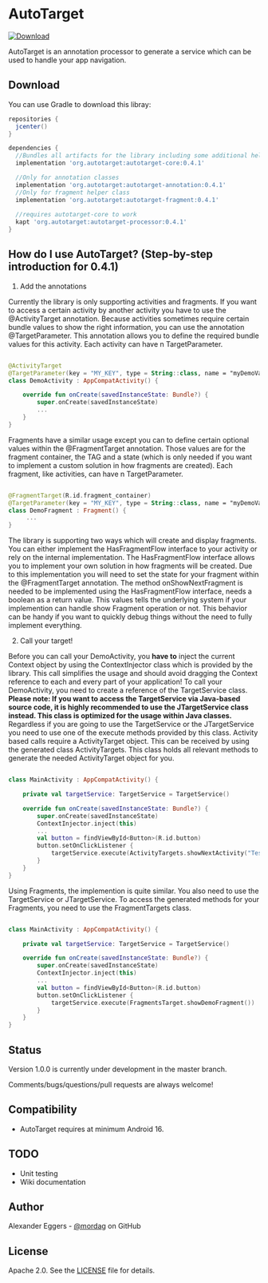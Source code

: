AutoTarget
=====
[![Download](https://api.bintray.com/packages/mordag/android/autotarget-core/images/download.svg) ](https://bintray.com/mordag/android/autotarget-core/_latestVersion)

AutoTarget is an annotation processor to generate a service which can be used to handle your app navigation.

Download
--------
You can use Gradle to download this libray:

```gradle
repositories {
  jcenter()
}

dependencies {
  //Bundles all artifacts for the library including some additional helper classes
  implementation 'org.autotarget:autotarget-core:0.4.1'

  //Only for annotation classes
  implementation 'org.autotarget:autotarget-annotation:0.4.1'
  //Only for fragment helper class
  implementation 'org.autotarget:autotarget-fragment:0.4.1'
  
  //requires autotarget-core to work
  kapt 'org.autotarget:autotarget-processor:0.4.1'
}
```

How do I use AutoTarget? (Step-by-step introduction for 0.4.1)
-------------------

1. Add the annotations

Currently the library is only supporting activities and fragments. If you want to access a certain activity by another activity you have to use the @ActivityTarget annotation. Because activities sometimes require certain bundle values to show the right information, you can use the annotation @TargetParameter. This annotation allows you to define the required bundle values for this activity. Each activity can have n TargetParameter.

```kotlin

@ActivityTarget
@TargetParameter(key = "MY_KEY", type = String::class, name = "myDemoValue")
class DemoActivity : AppCompatActivity() {

    override fun onCreate(savedInstanceState: Bundle?) {
        super.onCreate(savedInstanceState)
        ...
    }
}
```

Fragments have a similar usage except you can to define certain optional values within the @FragmentTarget annotation. Those values are for the fragment container, the TAG and a state (which is only needed if you want to implement a custom solution in how fragments are created). Each fragment, like activities, can have n TargetParameter. 

```kotlin

@FragmentTarget(R.id.fragment_container)
@TargetParameter(key = "MY_KEY", type = String::class, name = "myDemoValue")
class DemoFragment : Fragment() {
     ...
}
```

The library is supporting two ways which will create and display fragments. You can either implement the HasFragmentFlow interface to your activity or rely on the internal implementation. The HasFragmentFlow interface allows you to implement your own solution in how fragments will be created. Due to this implementation you will need to set the state for your fragment within the @FragmentTarget annotation. The method onShowNextFragment is needed to be implemented using the HasFragmentFlow interface, needs a boolean as a return value. This values tells the underlying system if your implemention can handle show Fragment operation or not. This behavior can be handy if you want to quickly debug things without the need to fully implement everything.

2. Call your target!

Before you can call your DemoActivity, you **have to** inject the current Context object by using the ContextInjector class which is provided by the library. This call simplifies the usage and should avoid dragging the Context reference to each and every part of your application! To call your DemoActivity, you need to create a reference of the TargetService class. **Please note: If you want to access the TargetService via Java-based source code, it is highly recommended to use the JTargetService class instead. This class is optimized for the usage within Java classes.** Regardless if you are going to use the TargetService or the JTargetService you need to use one of the execute methods provided by this class. Activity based calls require a ActivityTarget object. This can be received by using the generated class ActivityTargets. This class holds all relevant methods to generate the needed ActivityTarget object for you.

```kotlin

class MainActivity : AppCompatActivity() {

    private val targetService: TargetService = TargetService()

    override fun onCreate(savedInstanceState: Bundle?) {
        super.onCreate(savedInstanceState)
        ContextInjector.inject(this)
        ...
        val button = findViewById<Button>(R.id.button)
        button.setOnClickListener {
            targetService.execute(ActivityTargets.showNextActivity("Test successful!"))
        }
    }
}

```

Using Fragments, the implemention is quite similar. You also need to use the TargetService or JTargetService. To access the generated methods for your Fragments, you need to use the FragmentTargets class.

```kotlin

class MainActivity : AppCompatActivity() {

    private val targetService: TargetService = TargetService()

    override fun onCreate(savedInstanceState: Bundle?) {
        super.onCreate(savedInstanceState)
        ContextInjector.inject(this)
        ...
        val button = findViewById<Button>(R.id.button)
        button.setOnClickListener {
            targetService.execute(FragmentsTarget.showDemoFragment())
        }
    }
}

```

Status
------
Version 1.0.0 is currently under development in the master branch.

Comments/bugs/questions/pull requests are always welcome!

Compatibility
-------------

 * AutoTarget requires at minimum Android 16.
 
TODO
-------------
* Unit testing
* Wiki documentation

Author
------
Alexander Eggers - [@mordag][2] on GitHub

License
-------
Apache 2.0. See the [LICENSE][1] file for details.


[1]: https://github.com/Mordag/autotarget/blob/master/LICENSE
[2]: https://github.com/Mordag
